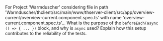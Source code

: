 For Project 'Warmduscher' considering file in path 'Warmduscher/thclient/src/main/www/thserver-client/src/app/overview-current/overview-current.component.spec.ts' with name 'overview-current.component.spec.ts'...
What is the purpose of the `beforeEach(async () => { ... })` block, and why is `async` used? Explain how this setup contributes to the reliability of the tests.
